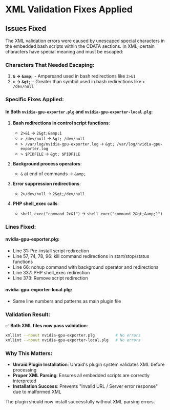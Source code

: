 # XML Validation Fixes Applied

## Issues Fixed

The XML validation errors were caused by unescaped special characters in the embedded bash scripts within the CDATA sections. In XML, certain characters have special meaning and must be escaped:

### Characters That Needed Escaping:

1. **`&` → `&amp;`** - Ampersand used in bash redirections like `2>&1`
2. **`>` → `&gt;`** - Greater than symbol used in bash redirections like `> /dev/null`

### Specific Fixes Applied:

#### In Both `nvidia-gpu-exporter.plg` and `nvidia-gpu-exporter-local.plg`:

1. **Bash redirections in control script functions**:

   - `2>&1` → `2&gt;&amp;1`
   - `> /dev/null` → `&gt; /dev/null`
   - `> /var/log/nvidia-gpu-exporter.log` → `&gt; /var/log/nvidia-gpu-exporter.log`
   - `> $PIDFILE` → `&gt; $PIDFILE`

2. **Background process operators**:

   - `&` at end of commands → `&amp;`

3. **Error suppression redirections**:

   - `2>/dev/null` → `2&gt;/dev/null`

4. **PHP shell_exec calls**:
   - `shell_exec("command 2>&1")` → `shell_exec("command 2&gt;&amp;1")`

### Lines Fixed:

#### nvidia-gpu-exporter.plg:

- Line 31: Pre-install script redirection
- Line 57, 74, 78, 96: kill command redirections in start/stop/status functions
- Line 66: nohup command with background operator and redirections
- Line 337: PHP shell_exec redirection
- Line 373: Remove script redirection

#### nvidia-gpu-exporter-local.plg:

- Same line numbers and patterns as main plugin file

### Validation Result:

✅ **Both XML files now pass validation**:

```bash
xmllint --noout nvidia-gpu-exporter.plg         # No errors
xmllint --noout nvidia-gpu-exporter-local.plg   # No errors
```

### Why This Matters:

- **Unraid Plugin Installation**: Unraid's plugin system validates XML before processing
- **Proper XML Parsing**: Ensures all embedded scripts are correctly interpreted
- **Installation Success**: Prevents "Invalid URL / Server error response" due to malformed XML

The plugin should now install successfully without XML parsing errors.
